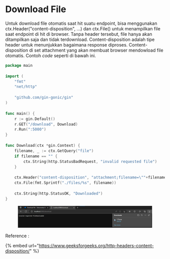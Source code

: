# Download File

Untuk download file otomatis saat hit suatu endpoint, bisa menggunakan ctx.Header("content-disposition", ...) dan ctx.File() untuk menampilkan file saat endpoint di hit di browser. Tanpa header tersebut, file hanya akan ditampilkan saja dan tidak terdownload. Content-disposition adalah tipe header untuk menunjukkan bagaimana response diproses. Content-disposition di set attachment yang akan membuat browser mendowload file otomatis. Contoh _code_ seperti di bawah ini.

```go
package main

import (
	"fmt"
	"net/http"

	"github.com/gin-gonic/gin"
)

func main() {
	r := gin.Default()
	r.GET("/download", Download)
	r.Run(":5000")
}

func Download(ctx *gin.Context) {
	filename, _ := ctx.GetQuery("file")
	if filename == "" {
		ctx.String(http.StatusBadRequest, "invalid requested file")
	}

	ctx.Header("content-disposition", "attachment;filename=\""+filename+"\"")
	ctx.File(fmt.Sprintf("./files/%s", filename))

	ctx.String(http.StatusOK, "Downloaded")
}
```

<figure><img src="../.gitbook/assets/download (1).png" alt=""><figcaption></figcaption></figure>

Reference :

{% embed url="https://www.geeksforgeeks.org/http-headers-content-disposition/" %}
